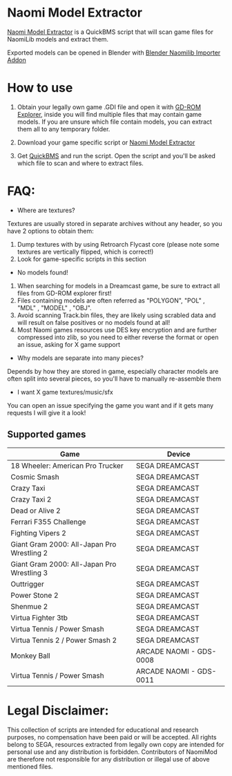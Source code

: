 # Naomi Model Extractor

[Naomi Model Extractor](https://raw.githubusercontent.com/NaomiMod/games-ExtractTools/main/NAOMI%20MODEL%20EXTRACTOR.bms) is a QuickBMS script that will scan game files for NaomiLib models and extract them.

Exported models can be opened in Blender with 
[Blender Naomilib Importer Addon](https://github.com/NaomiMod/blender-NaomiLib) 

# How to use

1) Obtain your legally own game .GDI file and open it with [GD-ROM Explorer](https://japanese-cake.livejournal.com/5889.html), inside you will find multiple files that may contain game models.
If you are unsure which file contain models, you can extract them all to any temporary folder.

2) Download your game specific script or [Naomi Model Extractor](https://raw.githubusercontent.com/NaomiMod/games-ExtractTools/main/NAOMI%20MODEL%20EXTRACTOR.bms) 

3) Get [QuickBMS](https://aluigi.altervista.org/quickbms.htm) and run the script. Open the script and you'll be asked which file to scan and where to extract files.



# FAQ:

- Where are textures?

Textures are usually stored in separate archives without any header, so you have 2 options to obtain them:
1) Dump textures with by using Retroarch Flycast core (please note some textures are vertically flipped, which is correct!)
2) Look for game-specific scripts in this section

-  No models found!

1) When searching for models in a Dreamcast game, be sure to extract all files from GD-ROM explorer first!
2) Files containing models are often referred as "POLYGON", "POL" , "MDL" , "MODEL" , "OBJ".
3) Avoid scanning Track.bin files, they are likely using scrabled data and will result on false positives or no models found at all!
4) Most Naomi games resources use DES key encryption and are further compressed into zlib, so you need to either reverse the format or open an issue, asking for X game support


-  Why models are separate into many pieces?

Depends by how they are stored in game, especially character models are often split into several pieces, so you'll have to manually re-assemble them


-  I want X game textures/music/sfx

You can open an issue specifying the game you want and if it gets many requests I will give it a look!

## Supported games

| Game                                       | Device                  |
| ------------------------------------------ | ----------------------- |
| 18 Wheeler: American Pro Trucker           | SEGA DREAMCAST          |
| Cosmic Smash                               | SEGA DREAMCAST          |
| Crazy Taxi                                 | SEGA DREAMCAST          |
| Crazy Taxi 2                               | SEGA DREAMCAST          |
| Dead or Alive 2                            | SEGA DREAMCAST          |
| Ferrari F355 Challenge                     | SEGA DREAMCAST          |
| Fighting Vipers 2                          | SEGA DREAMCAST          |
| Giant Gram 2000: All-Japan Pro Wrestling 2 | SEGA DREAMCAST          |
| Giant Gram 2000: All-Japan Pro Wrestling 3 | SEGA DREAMCAST          |
| Outtrigger                                 | SEGA DREAMCAST          |
| Power Stone 2                              | SEGA DREAMCAST          |
| Shenmue 2                                  | SEGA DREAMCAST          |
| Virtua Fighter 3tb                         | SEGA DREAMCAST          |
| Virtua Tennis / Power Smash                | SEGA DREAMCAST          |
| Virtua Tennis 2 / Power Smash 2            | SEGA DREAMCAST          |
| Monkey Ball                                | ARCADE NAOMI - GDS-0008 |
| Virtua Tennis / Power Smash                | ARCADE NAOMI - GDS-0011 |


# Legal Disclaimer:

This collection of scripts are intended for educational and research purposes, no compensation have been paid or will be accepted.
All rights belong to SEGA, resources extracted from legally own copy are intended for personal use and any distribution is forbidden.
Contributors of NaomiMod are therefore not responsible for any distribution or illegal use of above mentioned files.
